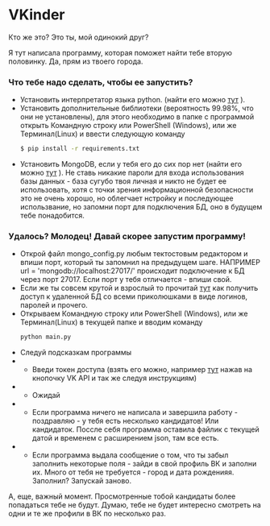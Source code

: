 # VKinder

Кто же это?
Это ты, мой одинокий друг? 

Я тут написала программу, которая поможет найти тебе вторую половинку. Да, прям из твоего города.
### Что тебе надо сделать, чтобы ее запустить? 
- Установить интерпретатор языка python. (найти его можно [тут](http://python.org) ). 
- Установить дополнительные библиотеки (вероятность 99.98%, что они не установлены), для этого необходимо в папке с программой открыть Командную строку или PowerShell (Windows), или же Терминал(Linux) и ввести следующую команду
    ```sh
    $ pip install -r requirements.txt
    ```
 - Установить MongoDB, если у тебя его до сих пор нет (найти его можно [тут](https://www.mongodb.com/) ). Не ставь никакие пароли для входа использования базы данных - база сугубо твоя личная и никто не будет ее использовать, хотя с точки зрения информационной безопасности это не очень хорошо, но облегчает нстройку и последующее использвание, но запомни порт для подключения БД, оно в будущем тебе понадобится. 

### Удалось? Молодец! Давай скорее запустим программу!
- Открой файл mongo_config.py любым тектостовым редактором и впиши порт, который ты запомнил на предыдущем шаге. НАПРИМЕР url = 'mongodb://localhost:27017/' происходит подключение к БД через порт 27017. Если порт у тебя отличается - впиши свой. 
- Если же ты совсем крутой и взрослый то прочитай [тут](https://api.mongodb.com/python/current/examples/authentication.html) как получить доступ к удаленной БД со всеми приколюшками в виде логинов, паролей и прочего.
- Открываем Командную строку или PowerShell (Windows), или же Терминал(Linux) в текущей папке и вводим команду
    ```sh 
    python main.py
    ```
- Следуй подсказкам программы
- - Введи токен доступа (взять его можно, например [тут](https://vkhost.github.io/) нажав на кнопочку VK API и так же следуя инструкциям)
- - Ожидай
- - Если программа ничего не написала и завершила работу - поздравляю - у тебя есть несколько кандидатов! Или кандидаток. Поссле себя программа оставила файлик с текущей датой и временем с расширением json, там все есть. 
- - Если программа выдала сообщение о том, что ты забыл заполнить некоторые поля - зайди в свой профиль ВК и заполни их. Много от тебя не требуется - город и дата рожденияя. Заполнил? Запускай заново. 

А, еще, важный момент. 
Просмотренные тобой кандидаты более попадаться тебе не будут. Думаю, тебе не будет интересно смотреть на одни и те же профили в ВК по несколько раз.
